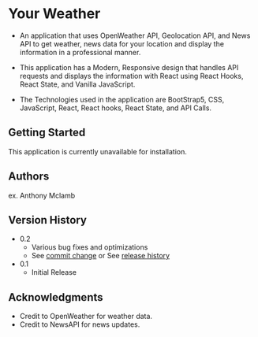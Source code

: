 # Your Weather

 * An application that uses OpenWeather API, Geolocation API, and News API to get weather, news data for your location and display the information in a professional manner.
 
 * This application has a Modern, Responsive design that handles API requests and displays the information with React using React Hooks, React State, and Vanilla JavaScript.
 
 * The Technologies used in the application are BootStrap5, CSS, JavaScript, React, React hooks, React State, and API Calls.

## Getting Started

  This application is currently unavailable for installation.

## Authors

ex. Anthony Mclamb

## Version History

* 0.2
    * Various bug fixes and optimizations
    * See [commit change]() or See [release history]()
* 0.1
    * Initial Release

## Acknowledgments

* Credit to OpenWeather for weather data.
* Credit to NewsAPI for news updates.

